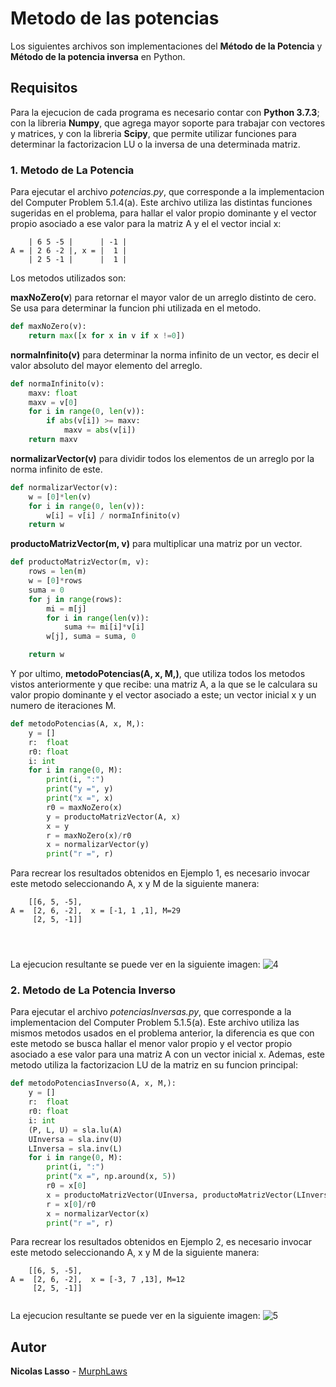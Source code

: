 # Metodo de las potencias

Los siguientes archivos son implementaciones del **Método de la Potencia** y **Método de la potencia inversa** en Python.

## Requisitos

Para la ejecucion de cada programa es necesario contar con **Python 3.7.3**; con la libreria **Numpy**, que agrega mayor soporte para trabajar con vectores y matrices, y con la libreria **Scipy**, que permite utilizar funciones para determinar la factorizacion LU o la inversa de una determinada matriz.

### 1. Metodo de La Potencia

Para ejecutar el archivo _potencias.py_, que corresponde a la implementacion del Computer Problem 5.1.4(a). Este archivo utiliza las distintas funciones sugeridas en el problema, para hallar el valor propio dominante y el vector propio asociado a ese valor para la matriz A y el el vector incial x:

``` 
    | 6 5 -5 |      | -1 |
A = | 2 6 -2 |, x = |  1 |
    | 2 5 -1 |      |  1 |
```
Los metodos utilizados son:





**maxNoZero(v**) para retornar el mayor valor de un arreglo distinto de cero. Se usa para determinar la funcion phi utilizada en el metodo.  
```python
def maxNoZero(v):
    return max([x for x in v if x !=0])
```




**normaInfinito(v)** para determinar la norma infinito de un vector, es decir el valor absoluto del mayor elemento del arreglo.

```python
def normaInfinito(v):
    maxv: float
    maxv = v[0]
    for i in range(0, len(v)):
        if abs(v[i]) >= maxv:
            maxv = abs(v[i])
    return maxv
```






**normalizarVector(v)** para dividir todos los elementos de un arreglo por la norma infinito de este.
```python
def normalizarVector(v):
    w = [0]*len(v)
    for i in range(0, len(v)):
        w[i] = v[i] / normaInfinito(v)
    return w
```



**productoMatrizVector(m, v)** para multiplicar una matriz por un vector.

```python
def productoMatrizVector(m, v):
    rows = len(m)
    w = [0]*rows
    suma = 0
    for j in range(rows):
        mi = m[j]
        for i in range(len(v)):
            suma += mi[i]*v[i]
        w[j], suma = suma, 0

    return w
```





Y por ultimo, **metodoPotencias(A, x, M,)**, que utiliza todos los metodos vistos anteriormente y que recibe: una matriz A, a la que se le calculara su valor propio dominante y el vector asociado a este; un vector inicial x y un numero de iteraciones M.

```python
def metodoPotencias(A, x, M,):
    y = []
    r:  float
    r0: float
    i: int
    for i in range(0, M):
        print(i, ":")
        print("y =", y)
        print("x =", x)
        r0 = maxNoZero(x)
        y = productoMatrizVector(A, x)
        x = y
        r = maxNoZero(x)/r0
        x = normalizarVector(y)
        print("r =", r)

```
Para recrear los resultados obtenidos en Ejemplo 1, es necesario invocar este metodo seleccionando A, x y M de la siguiente manera:

```
    [[6, 5, -5],     
A =  [2, 6, -2],  x = [-1, 1 ,1], M=29
     [2, 5, -1]]    
    
                        
                        
```

La ejecucion resultante se puede ver en la siguiente imagen:
![4](https://github.com/MurphLaws/metodo-de-la-potencias/blob/master/Problema4/4.png)

### 2. Metodo de La Potencia Inverso

Para ejecutar el archivo _potenciasInversas.py_, que corresponde a la implementacion del Computer Problem 5.1.5(a). Este archivo utiliza las mismos metodos usados en el problema anterior, la diferencia es que con este metodo se busca hallar el menor valor propio  y el vector propio asociado a ese valor para una matriz A con un vector inicial x. Ademas, este metodo utiliza la factorizacion LU de la matriz en su funcion principal:


```python
def metodoPotenciasInverso(A, x, M,):
    y = []
    r:  float
    r0: float
    i: int
    (P, L, U) = sla.lu(A)
    UInversa = sla.inv(U)
    LInversa = sla.inv(L)
    for i in range(0, M):
        print(i, ":")
        print("x =", np.around(x, 5))
        r0 = x[0]
        x = productoMatrizVector(UInversa, productoMatrizVector(LInversa, x))
        r = x[0]/r0
        x = normalizarVector(x)
        print("r =", r)

```

Para recrear los resultados obtenidos en Ejemplo 2, es necesario invocar este metodo seleccionando A, x y M de la siguiente manera:

```
    [[6, 5, -5],     
A =  [2, 6, -2],  x = [-3, 7 ,13], M=12
     [2, 5, -1]]   
    
```
La ejecucion resultante se puede ver en la siguiente imagen:
![5](https://github.com/MurphLaws/metodo-de-la-potencias/blob/master/Problema5/5.png)

## Autor

**Nicolas Lasso** - [MurphLaws](https://github.com/MurphLaws)



